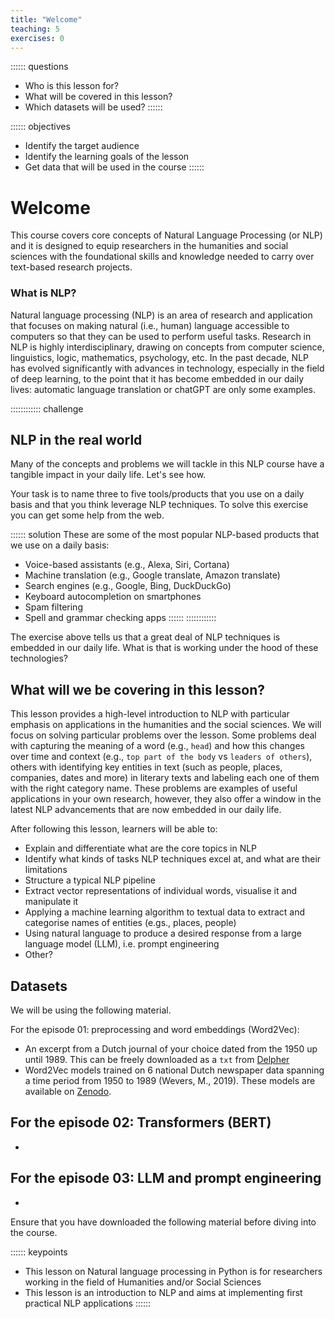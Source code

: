 ```yaml
---
title: "Welcome"
teaching: 5
exercises: 0
---
```


:::::: questions
- Who is this lesson for?
- What will be covered in this lesson?
- Which datasets will be used?
::::::

:::::: objectives
- Identify the target audience
- Identify the learning goals of the lesson
- Get data that will be used in the course
::::::

# Welcome
This course covers core concepts of Natural Language Processing (or NLP) and it is designed to equip researchers in the humanities and social sciences with the foundational skills and knowledge needed to carry over text-based research projects. 

### What is NLP?
Natural language processing (NLP) is an area of research and application that focuses on making natural (i.e., human) language accessible to computers so that they can be used to perform useful tasks. Research in NLP is highly interdisciplinary, drawing on concepts from computer science, linguistics, logic, mathematics, psychology, etc. In the past decade, NLP has evolved significantly with advances in technology, especially in the field of deep learning, to the point that it has become embedded in our daily lives: automatic language translation or chatGPT are only some examples. 

:::::::::::: challenge 
## NLP in the real world
Many of the concepts and problems we will tackle in this NLP course have a tangible impact in your daily life. Let's see how.

Your task is to name three to five tools/products that you use on a daily basis and that you think leverage NLP techniques. To solve this exercise you can get some help from the web.

:::::: solution
These are some of the most popular NLP-based products that we use on a daily basis:

- Voice-based assistants (e.g., Alexa, Siri, Cortana)
- Machine translation (e.g., Google translate, Amazon translate)
- Search engines (e.g., Google, Bing, DuckDuckGo)
- Keyboard autocompletion on smartphones
- Spam filtering
- Spell and grammar checking apps
::::::
::::::::::::

The exercise above tells us that a great deal of NLP techniques is embedded in our daily life. What is that is working under the hood of these technologies?

## What will we be covering in this lesson?

This lesson provides a high-level introduction to NLP with particular emphasis on applications in the humanities and the social sciences. We will focus on solving particular problems over the lesson. Some problems deal with capturing the meaning of a word (e.g., `head`) and how this changes over time and context (e.g., `top part of the body` vs `leaders of others`), others with identifying key entities in text (such as people, places, companies, dates and more) in literary texts and labeling each one of them with the right category name. These problems are examples of useful applications in your own research, however, they also offer a window in the latest NLP advancements that are now embedded in our daily life.

After following this lesson, learners will be able to:

- Explain and differentiate what are the core topics in NLP
- Identify what kinds of tasks NLP techniques excel at, and what are their limitations
- Structure a typical NLP pipeline
- Extract vector representations of individual words, visualise it and manipulate it
- Applying a machine learning algorithm to textual data to extract and categorise names of entities (e.gs., places, people)
- Using natural language to produce a desired response from a large language model (LLM), i.e. prompt engineering
- Other?

## Datasets
We will be using the following material.

For the episode 01: preprocessing and word embeddings (Word2Vec):

- An excerpt from a Dutch journal of your choice dated from the 1950 up until 1989. This can be freely downloaded as a `txt` from [Delpher](https://www.delpher.nl/nl/kranten)
- Word2Vec models trained on 6 national Dutch newspaper data spanning a time period from 1950 to 1989 (Wevers, M., 2019). These models are available on [Zenodo](https://zenodo.org/records/3237380).

For the episode 02: Transformers (BERT)
-
-

For the episode 03: LLM and prompt engineering
- 
-

Ensure that you have downloaded the following material before diving into the course. 

:::::: keypoints 
- This lesson on Natural language processing in Python is for researchers working in the field of Humanities and/or Social Sciences
- This lesson is an introduction to NLP and aims at implementing first practical NLP applications 
::::::

